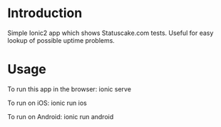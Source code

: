 # Introduction
Simple Ionic2 app which shows Statuscake.com tests. Useful for easy lookup of possible uptime problems.

# Usage
To run this app in the browser:
  ionic serve

To run on iOS:
  ionic run ios

To run on Android:
  ionic run android

